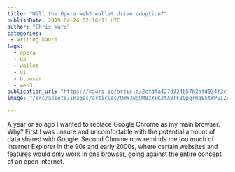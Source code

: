 ```yaml
---
title: "Will the Opera web3 wallet drive adoption?"
publishDate: 2019-04-24 02:16:11 UTC
author: "Chris Ward"
categories:
 - writing kauri
tags:
  - opera
  - ux
  - wallet
  - ui
  - browser
  - web3
publication_url: "https://kauri.io/article/2cfdfa427d324b57b2afd034f3cfb145"
image: "/src/assets/images/articles/QmW3wgUM8zXFKJtA8rFBQpgrmqE5tWPEiZvCUdF6cKJhcf.png"

---
```


A year or so ago I wanted to replace Google Chrome as my main browser. Why? First I was unsure and uncomfortable with the potential amount of data shared with Google. Second Chrome now reminds me too much of Internet Explorer in the 90s and early 2000s, where certain websites and features would only work in one browser, going against the entire concept of an open internet.
